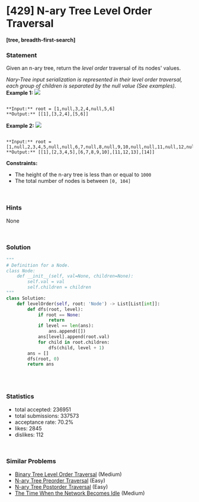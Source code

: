 # [429] N-ary Tree Level Order Traversal

**[tree, breadth-first-search]**

### Statement

Given an n-ary tree, return the *level order* traversal of its nodes' values.

*Nary-Tree input serialization is represented in their level order traversal, each group of children is separated by the null value (See examples).*
**Example 1:**
![](https://assets.leetcode.com/uploads/2018/10/12/narytreeexample.png)

```

**Input:** root = [1,null,3,2,4,null,5,6]
**Output:** [[1],[3,2,4],[5,6]]

```

**Example 2:**
![](https://assets.leetcode.com/uploads/2019/11/08/sample_4_964.png)

```

**Input:** root = [1,null,2,3,4,5,null,null,6,7,null,8,null,9,10,null,null,11,null,12,null,13,null,null,14]
**Output:** [[1],[2,3,4,5],[6,7,8,9,10],[11,12,13],[14]]

```

**Constraints:**
* The height of the n-ary tree is less than or equal to `1000`
* The total number of nodes is between `[0, 104]`


<br>

### Hints

None

<br>

### Solution

```py
"""
# Definition for a Node.
class Node:
    def __init__(self, val=None, children=None):
        self.val = val
        self.children = children
"""
class Solution:
    def levelOrder(self, root: 'Node') -> List[List[int]]:
        def dfs(root, level):
            if root == None: 
                return
            if level == len(ans):
                ans.append([])
            ans[level].append(root.val)
            for child in root.children:
                dfs(child, level + 1)
        ans = []
        dfs(root, 0)
        return ans
        
```

<br>

### Statistics

- total accepted: 236951
- total submissions: 337573
- acceptance rate: 70.2%
- likes: 2845
- dislikes: 112

<br>

### Similar Problems

- [Binary Tree Level Order Traversal](https://leetcode.com/problems/binary-tree-level-order-traversal) (Medium)
- [N-ary Tree Preorder Traversal](https://leetcode.com/problems/n-ary-tree-preorder-traversal) (Easy)
- [N-ary Tree Postorder Traversal](https://leetcode.com/problems/n-ary-tree-postorder-traversal) (Easy)
- [The Time When the Network Becomes Idle](https://leetcode.com/problems/the-time-when-the-network-becomes-idle) (Medium)
